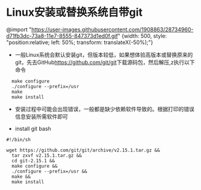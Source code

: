 # Linux安装或替换系统自带git

@import "https://user-images.githubusercontent.com/1908863/28734960-d71fb3dc-73a8-11e7-8555-847373d1ed0f.gif" {width: 500, style: "position:relative; left: 50%; transform: translateX(-50%);"}

* 一般Linux系统会默认安装git，但版本较低，如果想体验高版本或替换原来的git，先去GitHub<https://github.com/git/git>下载源码包，然后解压,z执行以下命令
```
  make configure
  ./configure --prefix=/usr
  make
  make install
```

* 安装过程中可能会出现错误，一般都是缺少依赖软件导致的。根据打印的错误信息安装所需软件即可

* install git bash
```shell
#!/bin/sh

wget https://github.com/git/git/archive/v2.15.1.tar.gz &&
  tar zxvf v2.15.1.tar.gz &&
  cd git-2.15.1 &&
  make configure &&
  ./configure --prefix=/usr &&
  make &&
  make install
```
